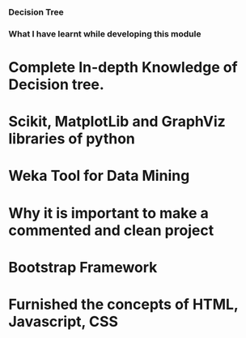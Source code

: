 ### Decision Tree

### What I have learnt while developing this module

# Complete In-depth Knowledge of Decision tree.
# Scikit, MatplotLib and GraphViz libraries of python
# Weka Tool for Data Mining
# Why it is important to make a commented and clean project
# Bootstrap Framework
# Furnished the concepts of HTML, Javascript, CSS
